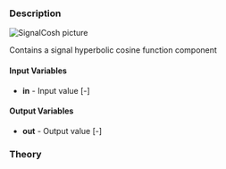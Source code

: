 ### Description
![SignalCosh picture](SignalCosh.svg)

Contains a signal hyperbolic cosine function component

#### Input Variables
* **in** - Input value [-]

#### Output Variables
* **out** - Output value [-]

### Theory
<!---EQUATION out = \cosh(in) = \dfrac{e^{in}+e^{-in}}{2} --->

